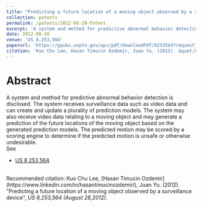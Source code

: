 ```yaml
---
title: "Predicting a future location of a moving object observed by a surveillance device"
collection: patents
permalink: /patents/2012-08-28-Patent
excerpt: 'A system and method for predictive abnormal behavior detection is disclosed.'
date: 2012-08-28
venue: 'US 8,253,564'
paperurl: 'https://ppubs.uspto.gov/api/pdf/downloadPdf/8253564?requestToken=eyJzdWIiOiIyYTljZGVhNS0wYTI2LTQzZWQtODgzNS1kZGQyYzYzZGExNjgiLCJ2ZXIiOiI3NzgzZTY2OS04MmM2LTQ5N2EtYmQ0Ni1iOGI0NDJhNTY5NzgiLCJleHAiOjB9'
citation: 'Kuo Chu Lee, Hasan Timucin Ozdemir, Juan Yu. (2012). &quot;Predicting a future location of a moving object observed by a surveillance device&quot;, <i>US 8,253,564 (August 28,2012)</i>.'
---
```


Abstract
========
A system and method for predictive abnormal behavior detection is disclosed. 
The system receives surveillance data such as video data and can create and update a plurality of prediction models. 
The system may also receive video data relating to a moving object and may generate a prediction of the future locations of the moving object based on the generated prediction models. 
The predicted motion may be scored by a scoring engine to determine if the predicted motion is unsafe or otherwise undesirable.
<br>
See
- [US 8,253,564](https://ppubs.uspto.gov/api/pdf/downloadPdf/8253564?requestToken=eyJzdWIiOiIyYTljZGVhNS0wYTI2LTQzZWQtODgzNS1kZGQyYzYzZGExNjgiLCJ2ZXIiOiI3NzgzZTY2OS04MmM2LTQ5N2EtYmQ0Ni1iOGI0NDJhNTY5NzgiLCJleHAiOjB9)

<br>
Recommended citation: Kuo Chu Lee, [Hasan Timucin Ozdemir](https://www.linkedin.com/in/hasantimucinozdemir/), Juan Yu. (2012). "Predicting a future location of a moving object observed by a surveillance device", <i>US 8,253,564 (August 28,2012)</i>. 


